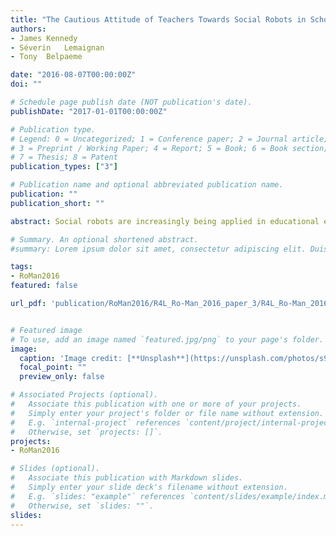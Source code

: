 ```yaml
---
title: "The Cautious Attitude of Teachers Towards Social Robots in Schools"
authors:
- James	Kennedy
- Séverin	Lemaignan
- Tony	Belpaeme

date: "2016-08-07T00:00:00Z"
doi: ""

# Schedule page publish date (NOT publication's date).
publishDate: "2017-01-01T00:00:00Z"

# Publication type.
# Legend: 0 = Uncategorized; 1 = Conference paper; 2 = Journal article;
# 3 = Preprint / Working Paper; 4 = Report; 5 = Book; 6 = Book section;
# 7 = Thesis; 8 = Patent
publication_types: ["3"]

# Publication name and optional abbreviated publication name.
publication: ""
publication_short: ""

abstract: Social robots are increasingly being applied in educational environments such as schools. It is important to understand the views of the general public as social acceptance will likely play a role in the adoption of such technology. Other literature suggests that teacher attitudes are a strong predictor of technology use in classrooms, so willingness to engage with social robots will influence application in practice. In this paper we present the results of a rigorously-framed survey used to gather the views of both the general public and education professionals towards the use of robots in schools. Overall, we find that the attitude towards social robots in schools is cautious, but potentially accepting. We discuss the reported set of perceived obstacles for the broader adoption of robots in the classroom in this context. Interestingly, concerns about appropriate social skills for the robots dominate over practical and ethical concerns, suggesting that this should remain a focus for child-robot interaction research.

# Summary. An optional shortened abstract.
#summary: Lorem ipsum dolor sit amet, consectetur adipiscing elit. Duis posuere tellus ac convallis placerat. Proin tincidunt magna sed ex sollicitudin condimentum.

tags:
- RoMan2016
featured: false

url_pdf: 'publication/RoMan2016/R4L_Ro-Man_2016_paper_3/R4L_Ro-Man_2016_paper_3.pdf' 


# Featured image
# To use, add an image named `featured.jpg/png` to your page's folder. 
image:
  caption: 'Image credit: [**Unsplash**](https://unsplash.com/photos/s9CC2SKySJM)'
  focal_point: ""
  preview_only: false

# Associated Projects (optional).
#   Associate this publication with one or more of your projects.
#   Simply enter your project's folder or file name without extension.
#   E.g. `internal-project` references `content/project/internal-project/index.md`.
#   Otherwise, set `projects: []`.
projects:
- RoMan2016

# Slides (optional).
#   Associate this publication with Markdown slides.
#   Simply enter your slide deck's filename without extension.
#   E.g. `slides: "example"` references `content/slides/example/index.md`.
#   Otherwise, set `slides: ""`.
slides:
---
```



